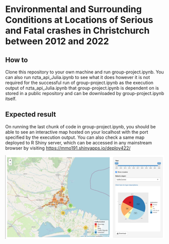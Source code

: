 # Environmental and Surrounding Conditions at Locations of Serious and Fatal crashes in Christchurch between 2012 and 2022

## How to
Clone this repository to your own machine and run group-project.ipynb.
You can also run nzta_api_Julia.ipynb to see what it does however it is not required 
for the successful run of group-project.ipynb as the execution output of nzta_api_Julia.ipynb 
that group-project.ipynb is dependent on is stored in a public repository and can be downloaded 
by group-project.ipynb itself.

## Expected result
On running the last chunk of code in group-project.ipynb, you should be able to see an interactive
map hosted on your localhost with the port specified by the execution output. You can also check 
a same map deployed to R Shiny server, which can be accessed in any mainstream browser by visiting
https://mmo191.shinyapps.io/deploy422/


![alt text](https://github.com/zelta1990/DATA422-Group-Project/blob/main/map_screenshot.png?raw=true)

